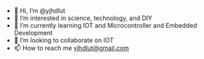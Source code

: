 - 👋 Hi, I’m @yjhdlut
- 👀 I’m interested in science, technology, and DIY 
- 🌱 I’m currently learning IOT and Microcontroller and Embedded Development
- 💞️ I’m looking to collaborate on IOT
- 📫 How to reach me yjhdlut@gmail.com

<!---
yjhdlut/yjhdlut is a ✨ special ✨ repository because its `README.md` (this file) appears on your GitHub profile.
You can click the Preview link to take a look at your changes.
--->
